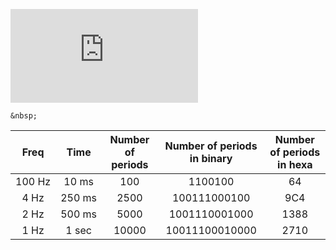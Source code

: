 ![equation](https://latex.codecogs.com/gif.latex?T_%7Bclk%7D%20%3D%20%5Cfrac%7B1%7D%7Bf_%7Bclk%7D%7D%20%3D)
    
    &nbsp;

| **Freq** | **Time** | **Number of periods** | **Number of periods in binary** | **Number of periods in hexa** |
| :-: | :-: | :-: | :-: | :-: |
| 100&nbsp;Hz | 10&nbsp;ms | 100 | 1100100 | 64 |
| 4&nbsp;Hz | 250&nbsp;ms | 2500 | 100111000100 | 9C4 |
| 2&nbsp;Hz | 500&nbsp;ms | 5000 | 1001110001000 | 1388 |
| 1&nbsp;Hz | 1&nbsp;sec | 10000 | 10011100010000 | 2710 
